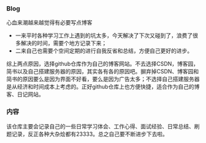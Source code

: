 ### Blog

心血来潮越来越觉得有必要写点博客

- 一来平时各种学习工作上遇到的坑太多，今天解决了下次又碰到了，浪费了很多解决的时间，需要个地方记录下来；
- 二来自己也需要个空间定期的进行自我反省和总结，方便自己更好的进步。

综上两点原因，选择github仓库作为自己的博客网站。不去选择CSDN，博客园，简书以及自己搭建服务器的原因，其实各有各的原因吧。摒弃掉CSDN、博客园和简书的原因要么是因为界面不好看，要么是因为广告太多；不选择自己搭建服务器是从经济和时间成本上考虑的。正好github仓库上也方便快捷，适合作为自己的博客、日记网站。



### 内容

该仓库主要会记录自己的一些日常学习体会、工作心得、面试经验、日常总结、刷题记录，反正各种大杂烩都有23333。总之自己要不断进步下去啦。



